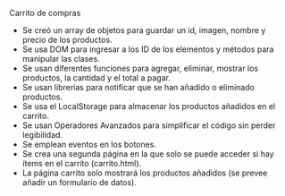 Carrito de compras
- Se creó un array de objetos para guardar un id, imagen, nombre y precio de los productos.
- Se usa DOM para ingresar a los ID de los elementos y métodos para manipular las clases.
- Se usan diferentes funciones para agregar, eliminar, mostrar los productos, la cantidad y el total a pagar.
- Se usan librerías para notificar que se han añadido o eliminado productos.
- Se usa el LocalStorage para almacenar los productos añadidos en el carrito.
- Se usan Operadores Avanzados para simplificar el código sin perder legibilidad.
- Se emplean eventos en los botones.
- Se crea una segunda página en la que solo se puede acceder si hay ítems en el carrito (carrito.html).
- La página carrito solo mostrará los productos añadidos (se prevee añadir un formulario de datos).

